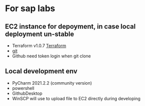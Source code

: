 # For sap labs

## EC2 instance for depoyment, in case local deployment un-stable
- Terraform v1.0.7 [Terraform](https://techviewleo.com/install-terraform-on-amazon-linux/)
- [git](https://cloudaffaire.com/how-to-install-git-in-aws-ec2-instance/)
- Github need token login when git clone

## Local development env
- PyCharm 2021.2.2 (community version)
- powershell
- GithubDesktop
- WinSCP will use to upload file to EC2 directly during developing